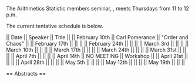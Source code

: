 The Arithmetics Statistic members seminar, , meets Thursdays
from 11 to 12 p.m. 

The current tentative schedule is below.


|| Date || Speaker || Title ||
|| February 10th     || Carl Pomerance           || "Order and Chaos"   ||
|| February 17th    ||         ||  ||
|| February 24th    ||            || ||
|| March 3rd        ||     || ||
|| March 10th       ||           ||  ||
|| March 17th       ||  || ||
|| March 24th       ||  ||  ||
|| March 31st       ||  ||  ||
|| April 7th        ||  || ||
|| April 14th       || NO MEETING || Workshop ||
|| April 21st       ||  || ||
|| April 28th       ||  || ||
|| May 5th          || || ||
|| May 12th          || || ||
|| May 19th         || || ||


== Abstracts ==
